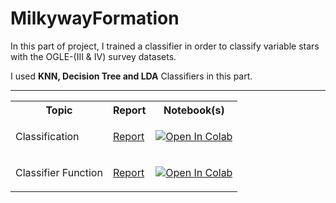 # MilkywayFormation

In this part of project, I trained a classifier in order to classify variable stars with the OGLE-(III & IV) survey datasets.

I used **KNN, Decision Tree and LDA** Classifiers in this part.

------

<table>
  <tr>
    <th>Topic</th>
    <th>Report</th>
    <th>Notebook(s)</th>
  </tr>
  <tr>    
    <td>Classification</td>
    <td><p><a href="">Report</a></p></td>
    <td><p><a href="https://colab.research.google.com/github/Amirosein/MilkywayFormation/blob/main/MilkyWay.ipynb">
  <img src="https://colab.research.google.com/assets/colab-badge.svg" alt="Open In Colab"/></a></td>
  </tr>
  <tr>
    <td>Classifier Function</td>
    <td><p><a href="">Report</a></p></td>
    <td><a href="https://colab.research.google.com/github/Amirosein/MilkywayFormation/blob/main/Classifier.ipynb">
  <img src="https://colab.research.google.com/assets/colab-badge.svg" alt="Open In Colab"/></a></td>
  </tr>
</table>
